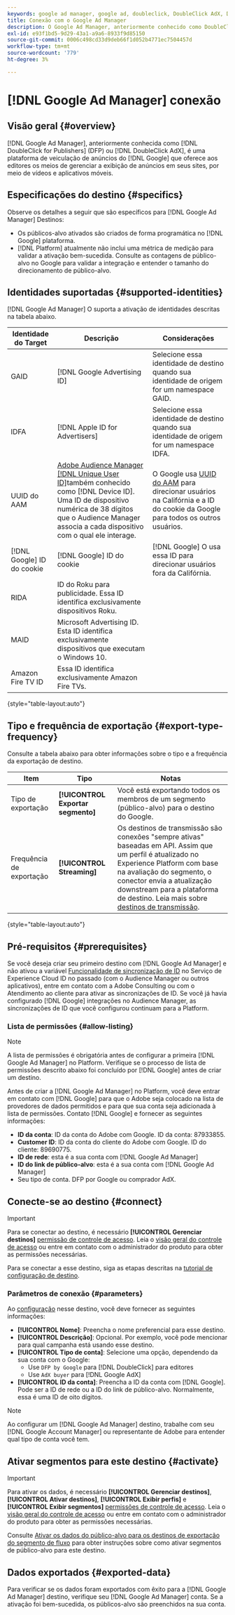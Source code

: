 ```yaml
---
keywords: google ad manager, google ad, doubleclick, DoubleClick AdX, DoubleClick, Google Ad Manager, Google ad manager; DFP
title: Conexão com o Google Ad Manager
description: O Google Ad Manager, anteriormente conhecido como DoubleClick for Publishers ou DoubleClick AdX, é uma plataforma de veiculação de anúncios da Google que oferece aos editores os meios de gerenciar a exibição de anúncios em seus sites, por meio de vídeos e aplicativos móveis.
exl-id: e93f1bd5-9d29-43a1-a9a6-8933f9d85150
source-git-commit: 0006c498cd33d9deb66f1d052b4771ec7504457d
workflow-type: tm+mt
source-wordcount: '779'
ht-degree: 3%

---
```


# [!DNL Google Ad Manager] conexão

## Visão geral {#overview}

[!DNL Google Ad Manager], anteriormente conhecida como [!DNL DoubleClick for Publishers] (DFP) ou [!DNL DoubleClick AdX], é uma plataforma de veiculação de anúncios do [!DNL Google] que oferece aos editores os meios de gerenciar a exibição de anúncios em seus sites, por meio de vídeos e aplicativos móveis.

## Especificações do destino {#specifics}

Observe os detalhes a seguir que são específicos para [!DNL Google Ad Manager] Destinos:

* Os públicos-alvo ativados são criados de forma programática no [!DNL Google] plataforma.
* [!DNL Platform] atualmente não inclui uma métrica de medição para validar a ativação bem-sucedida. Consulte as contagens de público-alvo no Google para validar a integração e entender o tamanho do direcionamento de público-alvo.

## Identidades suportadas {#supported-identities}

[!DNL Google Ad Manager] O suporta a ativação de identidades descritas na tabela abaixo.

| Identidade do Target | Descrição | Considerações |
|---|---|---|
| GAID | [!DNL Google Advertising ID] | Selecione essa identidade de destino quando sua identidade de origem for um namespace GAID. |
| IDFA | [!DNL Apple ID for Advertisers] | Selecione essa identidade de destino quando sua identidade de origem for um namespace IDFA. |
| UUID do AAM | [Adobe Audience Manager [!DNL Unique User ID]](https://experienceleague.adobe.com/docs/audience-manager/user-guide/reference/ids-in-aam.html)também conhecido como [!DNL Device ID]. Uma ID de dispositivo numérica de 38 dígitos que o Audience Manager associa a cada dispositivo com o qual ele interage. | O Google usa [UUID do AAM](https://experienceleague.adobe.com/docs/audience-manager/user-guide/reference/ids-in-aam.html?lang=en) para direcionar usuários na Califórnia e a ID do cookie da Google para todos os outros usuários. |
| [!DNL Google] ID do cookie | [!DNL Google] ID do cookie | [!DNL Google] O usa essa ID para direcionar usuários fora da Califórnia. |
| RIDA | ID do Roku para publicidade. Essa ID identifica exclusivamente dispositivos Roku. |  |
| MAID | Microsoft Advertising ID. Esta ID identifica exclusivamente dispositivos que executam o Windows 10. |  |
| Amazon Fire TV ID | Essa ID identifica exclusivamente Amazon Fire TVs. |  |

{style=&quot;table-layout:auto&quot;}

## Tipo e frequência de exportação {#export-type-frequency}

Consulte a tabela abaixo para obter informações sobre o tipo e a frequência da exportação de destino.

| Item | Tipo | Notas |
---------|----------|---------|
| Tipo de exportação | **[!UICONTROL Exportar segmento]** | Você está exportando todos os membros de um segmento (público-alvo) para o destino do Google. |
| Frequência de exportação | **[!UICONTROL Streaming]** | Os destinos de transmissão são conexões &quot;sempre ativas&quot; baseadas em API. Assim que um perfil é atualizado no Experience Platform com base na avaliação do segmento, o conector envia a atualização downstream para a plataforma de destino. Leia mais sobre [destinos de transmissão](/help/destinations/destination-types.md#streaming-destinations). |

{style=&quot;table-layout:auto&quot;}

## Pré-requisitos {#prerequisites}

Se você deseja criar seu primeiro destino com [!DNL Google Ad Manager] e não ativou a variável [Funcionalidade de sincronização de ID](https://experienceleague.adobe.com/docs/id-service/using/id-service-api/methods/idsync.html) no Serviço de Experience Cloud ID no passado (com o Audience Manager ou outros aplicativos), entre em contato com a Adobe Consulting ou com o Atendimento ao cliente para ativar as sincronizações de ID. Se você já havia configurado [!DNL Google] integrações no Audience Manager, as sincronizações de ID que você configurou continuam para a Platform.

### Lista de permissões {#allow-listing}

>[!NOTE]
>
>A lista de permissões é obrigatória antes de configurar a primeira [!DNL Google Ad Manager] no Platform. Verifique se o processo de lista de permissões descrito abaixo foi concluído por [!DNL Google] antes de criar um destino.

Antes de criar a [!DNL Google Ad Manager] no Platform, você deve entrar em contato com [!DNL Google] para que o Adobe seja colocado na lista de provedores de dados permitidos e para que sua conta seja adicionada à lista de permissões. Contato [!DNL Google] e fornecer as seguintes informações:

* **ID da conta**: ID da conta do Adobe com Google. ID da conta: 87933855.
* **Customer ID**: ID da conta do cliente do Adobe com Google. ID do cliente: 89690775.
* **ID de rede**: esta é a sua conta com [!DNL Google Ad Manager]
* **ID do link de público-alvo**: esta é a sua conta com [!DNL Google Ad Manager]
* Seu tipo de conta. DFP por Google ou comprador AdX.

## Conecte-se ao destino {#connect}

>[!IMPORTANT]
> 
>Para se conectar ao destino, é necessário **[!UICONTROL Gerenciar destinos]** [permissão de controle de acesso](/help/access-control/home.md#permissions). Leia o [visão geral do controle de acesso](/help/access-control/ui/overview.md) ou entre em contato com o administrador do produto para obter as permissões necessárias.

Para se conectar a esse destino, siga as etapas descritas na [tutorial de configuração de destino](../../ui/connect-destination.md).

### Parâmetros de conexão {#parameters}

Ao [configuração](../../ui/connect-destination.md) nesse destino, você deve fornecer as seguintes informações:

* **[!UICONTROL Nome]**: Preencha o nome preferencial para esse destino.
* **[!UICONTROL Descrição]**: Opcional. Por exemplo, você pode mencionar para qual campanha está usando esse destino.
* **[!UICONTROL Tipo de conta]**: Selecione uma opção, dependendo da sua conta com o Google:
   * Use `DFP by Google` para [!DNL DoubleClick] para editores
   * Use `AdX buyer` para [!DNL Google AdX]
* **[!UICONTROL ID da conta]**: Preencha a ID da conta com [!DNL Google]. Pode ser a ID de rede ou a ID do link de público-alvo. Normalmente, essa é uma ID de oito dígitos.

>[!NOTE]
>
>Ao configurar um [!DNL Google Ad Manager] destino, trabalhe com seu [!DNL Google Account Manager] ou representante de Adobe para entender qual tipo de conta você tem.

## Ativar segmentos para este destino {#activate}

>[!IMPORTANT]
> 
>Para ativar os dados, é necessário **[!UICONTROL Gerenciar destinos]**, **[!UICONTROL Ativar destinos]**, **[!UICONTROL Exibir perfis]** e **[!UICONTROL Exibir segmentos]** [permissões de controle de acesso](/help/access-control/home.md#permissions). Leia o [visão geral do controle de acesso](/help/access-control/ui/overview.md) ou entre em contato com o administrador do produto para obter as permissões necessárias.

Consulte [Ativar os dados do público-alvo para os destinos de exportação do segmento de fluxo](../../ui/activate-segment-streaming-destinations.md) para obter instruções sobre como ativar segmentos de público-alvo para este destino.

## Dados exportados {#exported-data}

Para verificar se os dados foram exportados com êxito para a [!DNL Google Ad Manager] destino, verifique seu [!DNL Google Ad Manager] conta. Se a ativação foi bem-sucedida, os públicos-alvo são preenchidos na sua conta.
